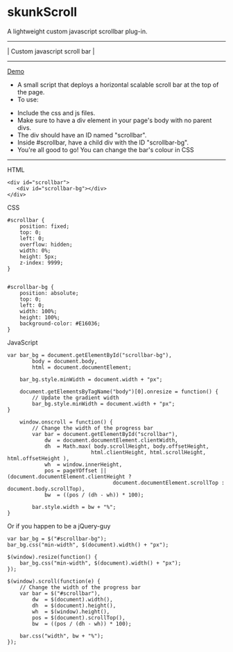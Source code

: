 # skunkScroll
A lightweight custom javascript scrollbar plug-in.

********************************
| Custom javascript scroll bar |
********************************

[Demo](http://andreasvirkus.github.io/skunk-scroll)

 - A small script that deploys a horizontal scalable scroll bar at the top of the page.
 - To use:
  * Include the css and js files.
  * Make sure to have a div element in your page's body with no parent divs. 
  * The div should have an ID named "scrollbar".
  * Inside #scrollbar, have a child div with the ID "scrollbar-bg".
  * You're all good to go! You can change the bar's colour in CSS

********************************
HTML

    <div id="scrollbar">
       <div id="scrollbar-bg"></div>
    </div>
 
CSS

    #scrollbar {
        position: fixed;
        top: 0;
        left: 0;
        overflow: hidden;
        width: 0%;
        height: 5px;
        z-index: 9999;
    }


    #scrollbar-bg {
        position: absolute;
        top: 0;
        left: 0;
        width: 100%;
        height: 100%;
        background-color: #E16036;
    }

 JavaScript
 
 
    var bar_bg = document.getElementById("scrollbar-bg"),
            body = document.body,
            html = document.documentElement;

        bar_bg.style.minWidth = document.width + "px";

        document.getElementsByTagName("body")[0].onresize = function() {
            // Update the gradient width
            bar_bg.style.minWidth = document.width + "px";
    }

        window.onscroll = function() {
            // Change the width of the progress bar
            var bar = document.getElementById("scrollbar"),
                dw  = document.documentElement.clientWidth,
                dh  = Math.max( body.scrollHeight, body.offsetHeight, 
                               html.clientHeight, html.scrollHeight, html.offsetHeight ),
                wh  = window.innerHeight,
                pos = pageYOffset || (document.documentElement.clientHeight ?
                                      document.documentElement.scrollTop : document.body.scrollTop),
                bw  = ((pos / (dh - wh)) * 100);

            bar.style.width = bw + "%";
    }

 Or if you happen to be a jQuery-guy
 
    var bar_bg = $("#scrollbar-bg");
    bar_bg.css("min-width", $(document).width() + "px");

    $(window).resize(function() {
        bar_bg.css("min-width", $(document).width() + "px");
    });

    $(window).scroll(function(e) {
        // Change the width of the progress bar
        var bar = $("#scrollbar"),
            dw  = $(document).width(),
            dh  = $(document).height(),
            wh  = $(window).height(),
            pos = $(document).scrollTop(),
            bw  = ((pos / (dh - wh)) * 100);

        bar.css("width", bw + "%");
    });
